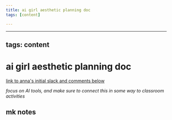 ```yaml
---
title: ai girl aesthetic planning doc
tags: [content]

---
```


---
tags: content
---
# ai girl aesthetic planning doc
[link to anna's initial slack and comments below](https://bokcenter.slack.com/archives/C059B14MX8A/p1687575797678169)

*focus on AI tools, and make sure to connect this in some way to classroom activities*

## mk notes